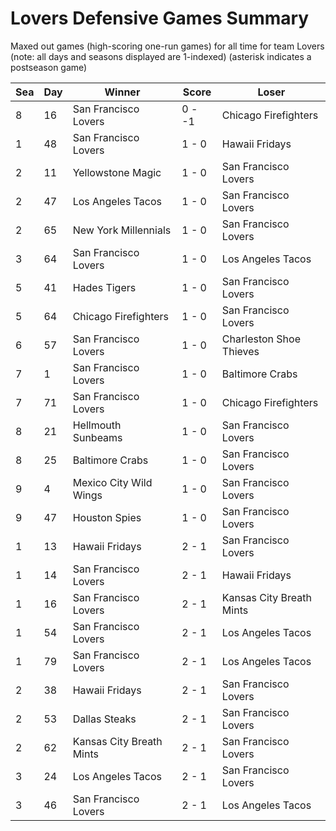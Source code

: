 # Lovers Defensive Games Summary



Maxed out games (high-scoring one-run games) for all time for team Lovers (note: all days and seasons displayed are 1-indexed) (asterisk indicates a postseason game)


| Sea | Day | Winner | Score | Loser | 
| ------ |------ |------ |------ |------ |
| 8 | 16 | San Francisco Lovers | 0 - -1 | Chicago Firefighters | 
| 1 | 48 | San Francisco Lovers | 1 - 0 | Hawaii Fridays | 
| 2 | 11 | Yellowstone Magic | 1 - 0 | San Francisco Lovers | 
| 2 | 47 | Los Angeles Tacos | 1 - 0 | San Francisco Lovers | 
| 2 | 65 | New York Millennials | 1 - 0 | San Francisco Lovers | 
| 3 | 64 | San Francisco Lovers | 1 - 0 | Los Angeles Tacos | 
| 5 | 41 | Hades Tigers | 1 - 0 | San Francisco Lovers | 
| 5 | 64 | Chicago Firefighters | 1 - 0 | San Francisco Lovers | 
| 6 | 57 | San Francisco Lovers | 1 - 0 | Charleston Shoe Thieves | 
| 7 | 1 | San Francisco Lovers | 1 - 0 | Baltimore Crabs | 
| 7 | 71 | San Francisco Lovers | 1 - 0 | Chicago Firefighters | 
| 8 | 21 | Hellmouth Sunbeams | 1 - 0 | San Francisco Lovers | 
| 8 | 25 | Baltimore Crabs | 1 - 0 | San Francisco Lovers | 
| 9 | 4 | Mexico City Wild Wings | 1 - 0 | San Francisco Lovers | 
| 9 | 47 | Houston Spies | 1 - 0 | San Francisco Lovers | 
| 1 | 13 | Hawaii Fridays | 2 - 1 | San Francisco Lovers | 
| 1 | 14 | San Francisco Lovers | 2 - 1 | Hawaii Fridays | 
| 1 | 16 | San Francisco Lovers | 2 - 1 | Kansas City Breath Mints | 
| 1 | 54 | San Francisco Lovers | 2 - 1 | Los Angeles Tacos | 
| 1 | 79 | San Francisco Lovers | 2 - 1 | Los Angeles Tacos | 
| 2 | 38 | Hawaii Fridays | 2 - 1 | San Francisco Lovers | 
| 2 | 53 | Dallas Steaks | 2 - 1 | San Francisco Lovers | 
| 2 | 62 | Kansas City Breath Mints | 2 - 1 | San Francisco Lovers | 
| 3 | 24 | Los Angeles Tacos | 2 - 1 | San Francisco Lovers | 
| 3 | 46 | San Francisco Lovers | 2 - 1 | Los Angeles Tacos | 


